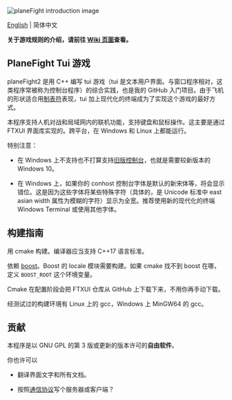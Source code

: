 ![planeFight introduction image](https://i.loli.net/2020/08/29/GsaIE34g5zuV7BX.png)

[English](README.md) | 简体中文

**关于游戏规则的介绍，请前往 [Wiki 页面](https://github.com/Zjl37/planeFight2/wiki/%E6%B8%B8%E6%88%8F%E4%BB%8B%E7%BB%8D)查看。**

## PlaneFight Tui 游戏

planeFight2 是用 C++ 编写 tui 游戏（tui 是文本用户界面。与窗口程序相对，这类程序常被称为控制台程序）的综合实践，也是我的 GitHub 入门项目。由于飞机的形状适合用[制表符](https://unicode-table.com/cn/blocks/box-drawing/)表现，tui 加上现代化的终端成为了实现这个游戏的最好方式。

本程序支持人机对战和局域网内的联机功能，支持键盘和鼠标操作。这主要是通过 FTXUI 界面库实现的。跨平台，在 Windows 和 Linux 上都能运行。

特别注意：

- 在 Windows 上不支持也不打算支持[旧版控制台](https://go.microsoft.com/fwlink/?LinkId=871150)，也就是需要较新版本的 Windows 10。

- 在 Windows 上，如果你的 conhost 控制台字体是默认的新宋体等，将会显示错位。这是因为这些字体将某些特殊字符（具体的，是 Unicode 标准中 east asian width 属性为模糊的字符）显示为全宽。推荐使用新的现代化的终端 Windows Terminal 或使用其他字体。

## 构建指南

用 cmake 构建。编译器应当支持 C++17 语言标准。

依赖 [boost](https://www.boost.org/)。Boost 的 locale 模块需要构建。如果 cmake 找不到 boost 在哪，定义 `BOOST_ROOT` 这个环境变量。

Cmake 在配置阶段会把 FTXUI 仓库从 GitHub 上下载下来，不用你再手动下载。

经测试过的构建环境有 Linux 上的 gcc，Windows 上 MinGW64 的 gcc。

## 贡献

本程序是以 GNU GPL 的第 3 版或更新的版本许可的**自由软件**。

你也许可以

- 翻译界面文字和所有文档。

- 按照[通信协议](doc/networkProtocol.md)写个服务器或客户端？
